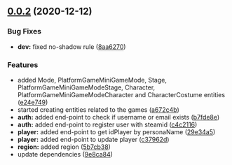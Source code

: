 ## [0.0.2](https://github.com/stLmpp/biomercs-v2-api/compare/9e8ca8434b892b2ceeb159b1aa728af1cffbd5ce...v0.0.2) (2020-12-12)


### Bug Fixes

* **dev:** fixed no-shadow rule ([8aa6270](https://github.com/stLmpp/biomercs-v2-api/commit/8aa627092a363bbc8165addae282755335b974d3))


### Features

* added Mode, PlatformGameMiniGameMode, Stage, PlatformGameMiniGameModeStage, Character, PlatformGameMiniGameModeCharacter and CharacterCostume entities ([e24e749](https://github.com/stLmpp/biomercs-v2-api/commit/e24e749cdb58e4542245215ef14d386f4392b2b9))
* started creating entities related to the games ([a672c4b](https://github.com/stLmpp/biomercs-v2-api/commit/a672c4b3fc5520633dedf43445ac0e24422ad7a9))
* **auth:** added end-point to check if username or email exists ([b7fde8e](https://github.com/stLmpp/biomercs-v2-api/commit/b7fde8eb9ed98d5a5d03698a6ce33074d3fca026))
* **auth:** added end-point to register user with steamid ([c4c2116](https://github.com/stLmpp/biomercs-v2-api/commit/c4c211692331a046ac13f715a965df816f2be3fd))
* **player:** added end-point to get idPlayer by personaName ([29e34a5](https://github.com/stLmpp/biomercs-v2-api/commit/29e34a507ac7882ecfef4ab95937dcaa3dcbb3e4))
* **player:** added end-point to update player ([c37962d](https://github.com/stLmpp/biomercs-v2-api/commit/c37962d3ded791788d3425bbd27453ca0c31ab52))
* **region:** added region ([5b7cb38](https://github.com/stLmpp/biomercs-v2-api/commit/5b7cb38b6904ff3b9aa864f6ce468e0ef4553c4f))
* update dependencies ([9e8ca84](https://github.com/stLmpp/biomercs-v2-api/commit/9e8ca8434b892b2ceeb159b1aa728af1cffbd5ce))



